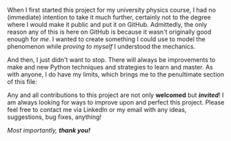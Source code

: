 When I first started this project for my university physics course, I had no (immediate) intention to take it much further, certainly not to the degree where I would make it public and put it on GitHub. Admittedly, the only reason any of this is here on GitHub is because it wasn't originally good enough for *me*. I wanted to create something I could use to model the phenomenon while *proving to myself* I understood the mechanics.

And then, I just didn't want to stop. There will always be improvements to make and new Python techniques and strategies to learn and master. As with anyone, I do have my limits, which brings me to the penultimate section of this file:

Any and all contributions to this project are not only **welcomed** but ***invited***! I am always looking for ways to improve upon and perfect this project. Please feel free to contact me via LinkedIn or my email with any ideas, suggestions, bug fixes, anything! 

*Most importantly,* ***thank you!***
